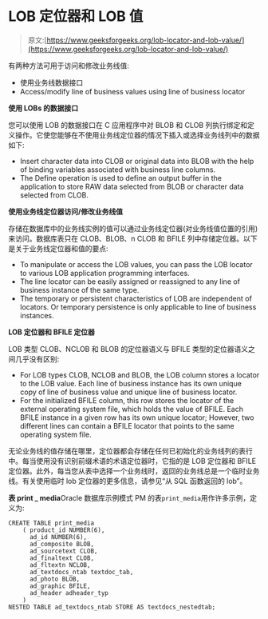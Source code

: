 # LOB 定位器和 LOB 值

> 原文:[https://www.geeksforgeeks.org/lob-locator-and-lob-value/](https://www.geeksforgeeks.org/lob-locator-and-lob-value/)

有两种方法可用于访问和修改业务线值:

*   使用业务线数据接口
*   Access/modify line of business values using line of business locator

**使用 LOBs 的数据接口**

您可以使用 LOB 的数据接口在 C 应用程序中对 BLOB 和 CLOB 列执行绑定和定义操作。它使您能够在不使用业务线定位器的情况下插入或选择业务线列中的数据如下:

*   Insert character data into CLOB or original data into BLOB with the help of binding variables associated with business line columns.
*   The Define operation is used to define an output buffer in the application to store RAW data selected from BLOB or character data selected from CLOB.

**使用业务线定位器访问/修改业务线值**

存储在数据库中的业务线实例的值可以通过业务线定位器(对业务线值位置的引用)来访问。数据库表只在 CLOB、BLOB、n CLOB 和 BFILE 列中存储定位器。以下是关于业务线定位器和值的要点:

*   To manipulate or access the LOB values, you can pass the LOB locator to various LOB application programming interfaces.
*   The line locator can be easily assigned or reassigned to any line of business instance of the same type.
*   The temporary or persistent characteristics of LOB are independent of locators. Or temporary persistence is only applicable to line of business instances.

**LOB 定位器和 BFILE 定位器**

LOB 类型 CLOB、NCLOB 和 BLOB 的定位器语义与 BFILE 类型的定位器语义之间几乎没有区别:

*   For LOB types CLOB, NCLOB and BLOB, the LOB column stores a locator to the LOB value. Each line of business instance has its own unique copy of line of business value and unique line of business locator.
*   For the initialized BFILE column, this row stores the locator of the external operating system file, which holds the value of BFILE. Each BFILE instance in a given row has its own unique locator; However, two different lines can contain a BFILE locator that points to the same operating system file.

无论业务线的值存储在哪里，定位器都会存储在任何已初始化的业务线列的表行中。每当使用没有识别前缀术语的术语定位器时，它指的是 LOB 定位器和 BFILE 定位器。此外，每当您从表中选择一个业务线时，返回的业务线总是一个临时业务线。有关使用临时 lob 定位器的更多信息，请参见“从 SQL 函数返回的 lob”。

**表 print _ media**Oracle 数据库示例模式 PM 的表`print_media`用作许多示例，定义为:

```
CREATE TABLE print_media
    ( product_id NUMBER(6), 
      ad_id NUMBER(6), 
      ad_composite BLOB, 
      ad_sourcetext CLOB, 
      ad_finaltext CLOB, 
      ad_fltextn NCLOB, 
      ad_textdocs_ntab textdoc_tab, 
      ad_photo BLOB, 
      ad_graphic BFILE, 
      ad_header adheader_typ
    ) 
NESTED TABLE ad_textdocs_ntab STORE AS textdocs_nestedtab;

```